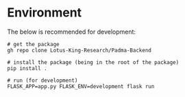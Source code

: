 # Environment

The below is recommended for development:

```
# get the package
gh repo clone Lotus-King-Research/Padma-Backend

# install the package (being in the root of the package)
pip install .

# run (for development)
FLASK_APP=app.py FLASK_ENV=development flask run
